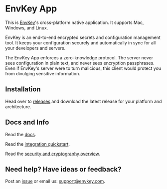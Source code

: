 # EnvKey App

This is [EnvKey](https://www.envkey.com)'s cross-platform native application. It supports Mac, Windows, and Linux. 

EnvKey is an end-to-end encrypted secrets and configuration management tool. It keeps your configuration securely and automatically in sync for all your developers and servers.

The EnvKey App enforces a zero-knowledge protocol. The server never sees configuration in plain text, and never sees encryption passphrases. Even if EnvKey's server were to turn malicious, this client would protect you from divulging sensitive information.

## Installation

Head over to [releases](https://github.com/envkey/envkey-app/releases) and download the latest release for your platform and architecture.

## Docs and Info

Read the [docs](https://docs.envkey.com).

Read the [integration quickstart](https://docs.envkey.com/integration-quickstart.html).

Read the [security and cryptography overview](https://security.envkey.com).

## Need help? Have ideas or feedback?

Post an [issue](https://github.com/envkey/envkey-app/issues) or email us: [support@envkey.com](mailto:support@envkey.com).


 
